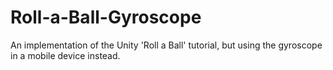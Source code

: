 # Roll-a-Ball-Gyroscope
An implementation of the Unity 'Roll a Ball' tutorial, but using the gyroscope in a mobile device instead.
